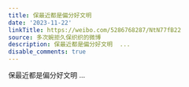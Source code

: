 ```yaml
---
title: 保最近都是偏分好文明
date: '2023-11-22'
linkTitle: https://weibo.com/5286768287/NtN77fB22
source: 多次婉拒久保织织的微博
description: 保最近都是偏分好文明  ...
disable_comments: true
---
```

保最近都是偏分好文明  ...